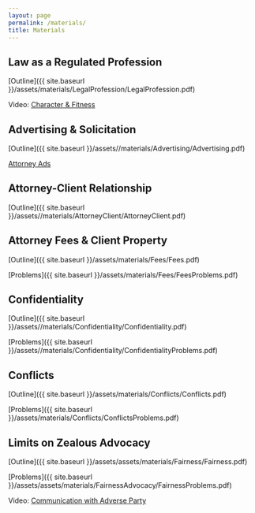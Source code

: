 ```yaml
---
layout: page
permalink: /materials/
title: Materials
---
```


## Law as a Regulated Profession

[Outline]({{ site.baseurl }}/assets/materials/LegalProfession/LegalProfession.pdf)

Video: [Character & Fitness](https://drive.google.com/open?id=1dmPA2K2iP2slrd9MCBYA7HMzt0N--aDc)


## Advertising & Solicitation 

[Outline]({{ site.baseurl }}/assets//materials/Advertising/Advertising.pdf)

[Attorney Ads](https://docs.google.com/presentation/d/1WjdHg_oxLHyGuGB-Te0KAZCOUj6BhYar7AMM42gx1bw/edit?usp=sharing)


## Attorney-Client Relationship 

[Outline]({{ site.baseurl }}/assets//materials/AttorneyClient/AttorneyClient.pdf)


## Attorney Fees & Client Property

[Outline]({{ site.baseurl }}/assets/materials/Fees/Fees.pdf)

[Problems]({{ site.baseurl }}/assets/materials/Fees/FeesProblems.pdf)


## Confidentiality 

[Outline]({{ site.baseurl }}/assets//materials/Confidentiality/Confidentiality.pdf)

[Problems]({{ site.baseurl }}/assets//materials/Confidentiality/ConfidentialityProblems.pdf)


## Conflicts 

[Outline]({{ site.baseurl }}/assets/materials/Conflicts/Conflicts.pdf)

[Problems]({{ site.baseurl }}/assets/materials/Conflicts/ConflictsProblems.pdf)


## Limits on Zealous Advocacy 

[Outline]({{ site.baseurl }}/assets/assets/materials/Fairness/Fairness.pdf)

[Problems]({{ site.baseurl }}/assets/assets/materials/FairnessAdvocacy/FairnessProblems.pdf)

Video: [Communication with Adverse Party](https://drive.google.com/open?id=1Ig7s0p3aee82rIPsvjVzVE3uHpg3wc-c)


